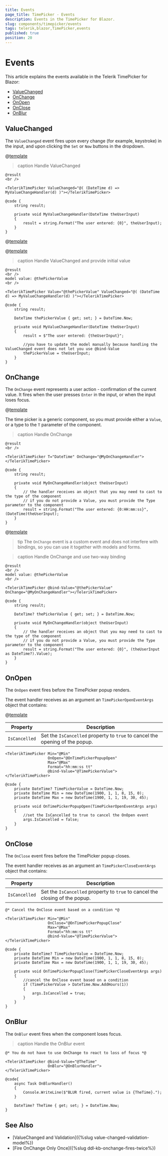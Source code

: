 ```yaml
---
title: Events
page_title: TimePicker - Events
description: Events in the TimePicker for Blazor.
slug: components/timepicker/events
tags: telerik,blazor,TimePicker,events
published: true
position: 20
---
```


# Events

This article explains the events available in the Telerik TimePicker for Blazor:

* [ValueChanged](#valuechanged)
* [OnChange](#onchange)
* [OnOpen](#onopen)
* [OnClose](#onclose)
* [OnBlur](#onblur)

## ValueChanged

The `ValueChanged` event fires upon every change (for example, keystroke) in the input, and upon clicking the `Set` or `Now` buttons in the dropdown.

@[template](/_contentTemplates/dropdowns/adaptive-rendering.md#value-changed)

>caption Handle ValueChanged

````CSHTML
@result
<br />

<TelerikTimePicker ValueChanged="@( (DateTime d) => MyValueChangeHandler(d) )"></TelerikTimePicker>

@code {
    string result;

    private void MyValueChangeHandler(DateTime theUserInput)
    {
        result = string.Format("The user entered: {0}", theUserInput);
    }
}
````

@[template](/_contentTemplates/common/general-info.md#event-callback-can-be-async)

@[template](/_contentTemplates/common/issues-and-warnings.md#valuechanged-lambda-required)

>caption Handle ValueChanged and provide initial value

````CSHTML
@result
<br />
model value: @thePickerValue
<br />

<TelerikTimePicker Value="@thePickerValue" ValueChanged="@( (DateTime d) => MyValueChangeHandler(d) )"></TelerikTimePicker>

@code {
    string result;

    DateTime thePickerValue { get; set; } = DateTime.Now;

    private void MyValueChangeHandler(DateTime theUserInput)
    {
        result = $"The user entered: {theUserInput}";

        //you have to update the model manually because handling the ValueChanged event does not let you use @bind-Value
        thePickerValue = theUserInput;
    }
}
````

## OnChange

The `OnChange` event represents a user action - confirmation of the current value. It fires when the user presses `Enter` in the input, or when the input loses focus.

@[template](/_contentTemplates/dropdowns/adaptive-rendering.md#on-change)

The time picker is a generic component, so you must provide either a `Value`, or a type to the `T` parameter of the component.

>caption Handle OnChange

````CSHTML
@result
<br />

<TelerikTimePicker T="DateTime" OnChange="@MyOnChangeHandler"></TelerikTimePicker>

@code {
    string result;

    private void MyOnChangeHandler(object theUserInput)
    {
        // the handler receives an object that you may need to cast to the type of the component
        // if you do not provide a Value, you must provide the Type parameter to the component
        result = string.Format("The user entered: {0:HH:mm:ss}", (DateTime)theUserInput);
    }
}
````

@[template](/_contentTemplates/common/general-info.md#event-callback-can-be-async)

>tip The `OnChange` event is a custom event and does not interfere with bindings, so you can use it together with models and forms.

>caption Handle OnChange and use two-way binding

````CSHTML
@result
<br />
model value: @thePickerValue
<br />

<TelerikTimePicker @bind-Value="@thePickerValue" OnChange="@MyOnChangeHandler"></TelerikTimePicker>

@code {
    string result;

    DateTime? thePickerValue { get; set; } = DateTime.Now;

    private void MyOnChangeHandler(object theUserInput)
    {
        // the handler receives an object that you may need to cast to the type of the component
        // if you do not provide a Value, you must provide the Type parameter to the component
        result = string.Format("The user entered: {0}", (theUserInput as DateTime?).Value);
    }
}
````

## OnOpen

The `OnOpen` event fires before the TimePicker popup renders. 

The event handler receives as an argument an `TimePickerOpenEventArgs` object that contains:

@[template](/_contentTemplates/common/parameters-table-styles.md#table-layout)

| Property | Description |
| --- | --- |
| `IsCancelled` | Set the `IsCancelled` property to `true` to cancel the opening of the popup. |

````CSHTML
<TelerikTimePicker Min="@Min"
                   OnOpen="@OnTimePickerPopupOpen"
                   Max="@Max"
                   Format="hh:mm:ss tt"
                   @bind-Value="@TimePickerValue">
</TelerikTimePicker>

@code {
    private DateTime? TimePickerValue = DateTime.Now;
    private DateTime Min = new DateTime(1900, 1, 1, 8, 15, 0);
    private DateTime Max = new DateTime(1900, 1, 1, 19, 30, 45);

    private void OnTimePickerPopupOpen(TimePickerOpenEventArgs args)
    {
        //set the IsCancelled to true to cancel the OnOpen event
        args.IsCancelled = false;
    }
}
````

## OnClose

The `OnClose` event fires before the TimePicker popup closes.

The event handler receives as an argument an `TimePickerCloseEventArgs` object that contains:

| Property | Description |
| --- | --- |
| `IsCancelled` | Set the `IsCancelled` property to `true` to cancel the closing of the popup. |

````CSHTML
@* Cancel the OnClose event based on a condition *@

<TelerikTimePicker Min="@Min"
                   OnClose="@OnTimePickerPopupClose"
                   Max="@Max"
                   Format="hh:mm:ss tt"
                   @bind-Value="@TimePickerValue">
</TelerikTimePicker>

@code {
    private DateTime? TimePickerValue = DateTime.Now;
    private DateTime Min = new DateTime(1900, 1, 1, 8, 15, 0);
    private DateTime Max = new DateTime(1900, 1, 1, 19, 30, 45);

    private void OnTimePickerPopupClose(TimePickerCloseEventArgs args)
    {
        //cancel the OnClose event based on a condition
        if (TimePickerValue > DateTime.Now.AddHours(1))
        {
            args.IsCancelled = true;
        }
    }
}
````

## OnBlur

The `OnBlur` event fires when the component loses focus.

>caption Handle the OnBlur event

````CSHTML
@* You do not have to use OnChange to react to loss of focus *@

<TelerikTimePicker @bind-Value="@TheTime"
                   OnBlur="@OnBlurHandler">
</TelerikTimePicker>

@code{
    async Task OnBlurHandler()
    {
        Console.WriteLine($"BLUR fired, current value is {TheTime}.");
    }

    DateTime? TheTime { get; set; } = DateTime.Now;
}
````


## See Also

* [ValueChanged and Validation]({%slug value-changed-validation-model%})
* [Fire OnChange Only Once]({%slug ddl-kb-onchange-fires-twice%})
